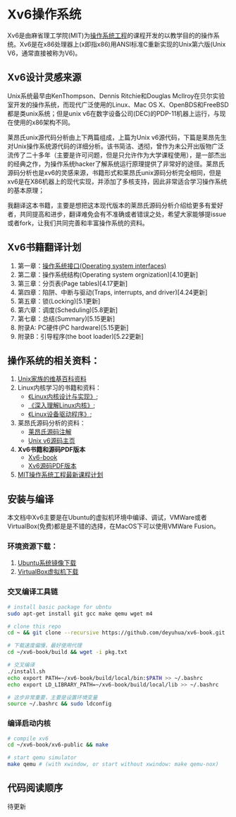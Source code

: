 <!--
  Title: Xv6 book
  Description: 现代X86版本的unix v6的教学操作系统
  Author: deyuhua@gmail.com
  -->

# Xv6操作系统
Xv6是由麻省理工学院(MIT)为[操作系统工程](https://ocw.mit.edu/courses/electrical-engineering-and-computer-science/6-828-operating-system-engineering-fall-2012/index.htm)的课程开发的以教学目的的操作系统。Xv6是在x86处理器上(x即指x86)用ANSI标准C重新实现的Unix第六版(Unix V6，通常直接被称为V6)。

## Xv6设计灵感来源
Unix系统最早由KenThompson、Dennis Ritchie和Douglas McIlroy在贝尔实验室开发的操作系统，而现代广泛使用的Linux、Mac OS X、OpenBDS和FreeBSD都是类unix系统；但是unix v6在数字设备公司(DEC)的PDP-11机器上运行，与现在使用的x86架构不同。

莱昂氏unix源代码分析由上下两篇组成，上篇为Unix v6源代码，下篇是莱昂先生对Unix操作系统源代码的详细分析。该书简洁、透彻，曾作为未公开出版物广泛流传了二十多年（主要是许可问题，但是只允许作为大学课程使用），是一部杰出的经典之作，为操作系统hacker了解系统运行原理提供了非常好的途径。莱昂氏源码分析也是xv6的灵感来源，书籍形式和莱昂氏unix源码分析完全相同，但是xv6是在X86机器上的现代实现，并添加了多核支持，因此非常适合学习操作系统的基本原理；

我翻译这本书籍，主要是想把这本现代版本的莱昂氏源码分析介绍给更多有爱好者，共同提高和进步，翻译难免会有不准确或者错误之处，希望大家能够提issue或者fork，让我们共同完善和丰富操作系统的资料。

## Xv6书籍翻译计划

1. 第一章：[操作系统接口(Operating system interfaces)](https://github.com/deyuhua/xv6-book/blob/master/book/zh/chap01.md)
2. 第二章：操作系统结构(Operating system orgnization)[4.10更新]
3. 第三章：分页表(Page tables)[4.17更新]
4. 第四章：陷阱、中断与驱动(Traps, interrupts, and driver)[4.24更新]
5. 第五章：锁(Locking)[5.1更新]
6. 第六章：调度(Scheduling)[5.8更新]
7. 第七章：总结(Summary)[5.15更新]
8. 附录A: PC硬件(PC hardware)[5.15更新]
9. 附录B：引导程序(the boot loader)[5.22更新]

## 操作系统的相关资料：

1. [Unix家族的维基百科资料](https://zh.wikipedia.org/wiki/UNIX；)
2. Linux内核学习的书籍和资料：
   - [《Linux内核设计与实现》](https://book.douban.com/subject/5503292/);
   - [《深入理解Linux内核》](https://book.douban.com/subject/1767120/);
   - [《Linux设备驱动程序》](https://book.douban.com/subject/1420480/);
3. 莱昂氏源码分析的资料：
   - [莱昂氏源码注解](http://www.lemis.com/grog/Documentation/Lions/)
   - [Unix v6源码主页](http://v6.cuzuco.com/)
4. **Xv6书籍和源码PDF版本**
   - [Xv6-book](./book/en/book-rev9.pdf)
   - [Xv6源码PDF版本](./book/en/xv6-rev9.pdf)
5. [MIT操作系统工程最新课程计划](https://pdos.csail.mit.edu/6.828/2016/schedule.html)


## 安装与编译
本文档中Xv6主要是在Ubuntu的虚拟机环境中编译、调试，VMWare或者VirtualBox(免费)都是是不错的选择，在MacOS下可以使用VMWare Fusion。

### 环境资源下载：

1. [Ubuntu系统镜像下载](https://www.ubuntu.com/download)
2. [VirtualBox虚拟机下载](https://www.virtualbox.org/wiki/Downloads)

### 交叉编译工具链

```bash
# install basic package for ubntu
sudo apt-get install git gcc make qemu wget m4

# clone this repo
cd ~ && git clone --recursive https://github.com/deyuhua/xv6-book.git

# 下载速度偏慢，最好使用代理
cd ~/xv6-book/build && wget -i pkg.txt 

# 交叉编译
./install.sh
echo export PATH=~/xv6-book/build/local/bin:$PATH >> ~/.bashrc
echo export LD_LIBRARY_PATH=~/xv6-book/build/local/lib >> ~/.bashrc

# 这步非常重要，主要是设置环境变量
source ~/.bashrc && sudo ldconfig
```

### 编译启动内核

```bash
# compile xv6
cd ~/xv6-book/xv6-public && make

# start qemu simulator
make qemu # (with xwindow, or start without xwindow: make qemu-nox)

```

## 代码阅读顺序

待更新



<meta name='keywords' content='Xv6, mit, operation system, unix v6, qemu'>
